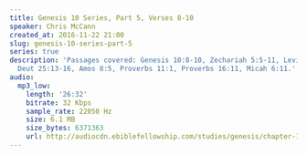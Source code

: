 ```yaml
---
title: Genesis 10 Series, Part 5, Verses 8-10
speaker: Chris McCann
created_at: 2016-11-22 21:00
slug: genesis-10-series-part-5
series: true
description: 'Passages covered: Genesis 10:8-10, Zechariah 5:5-11, Leviticus 19:35-37,
  Deut 25:13-16, Amos 8:5, Proverbs 11:1, Proverbs 16:11, Micah 6:11.'
audio:
  mp3_low:
    length: '26:32'
    bitrate: 32 Kbps
    sample_rate: 22050 Hz
    size: 6.1 MB
    size_bytes: 6371363
    url: http://audiocdn.ebiblefellowship.com/studies/genesis/chapter-10/2016.11.22_McCann_-_Genesis_10_Series_Part_5.mp3
---
```

